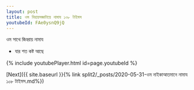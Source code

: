 ```yaml
---
layout: post
title: ওম বিহায়সজ্ঞাটায়ে নামায ১০৮ টাইমস
youtubeId: FAe0ysnQ9jQ
---
```

 
 
 ওম সাথে জিহ্বায় নামায  
 
 -  যার শত কষ্ট আছে 
 
  
 
  
 
 
 
 
 
 


{% include youtubePlayer.html id=page.youtubeId %}
 
[Next]({{ site.baseurl }}{% link  split2/_posts/2020-05-31-ওম নাইকাআতমানে নামায ১০৮ টাইমস.md%})
 
